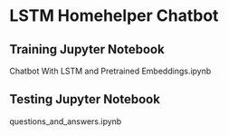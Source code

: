 # LSTM Homehelper Chatbot

## Training Jupyter Notebook

<a link="Chatbot With LSTM and Pretrained Embeddings.ipynb">Chatbot With LSTM and Pretrained Embeddings.ipynb</a>

## Testing Jupyter Notebook

<a link="questions_and_answers.ipynb">questions_and_answers.ipynb</a>